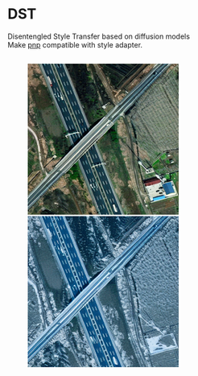 # DST
Disentengled Style Transfer based on diffusion models  
Make [pnp](https://github.com/MichalGeyer/plug-and-play) compatible with style adapter.
## 
<figure class="half">
    <img src="./examples/highway.png" width="300"/>
    <img src="./examples/snow.png" width="300"/>
</figure>
<!-- ![snow](./examples/highway.png) -->